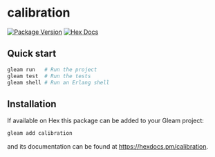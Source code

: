 # calibration

[![Package Version](https://img.shields.io/hexpm/v/calibration)](https://hex.pm/packages/calibration)
[![Hex Docs](https://img.shields.io/badge/hex-docs-ffaff3)](https://hexdocs.pm/calibration/)

## Quick start

```sh
gleam run   # Run the project
gleam test  # Run the tests
gleam shell # Run an Erlang shell
```

## Installation

If available on Hex this package can be added to your Gleam project:

```sh
gleam add calibration
```

and its documentation can be found at <https://hexdocs.pm/calibration>.
